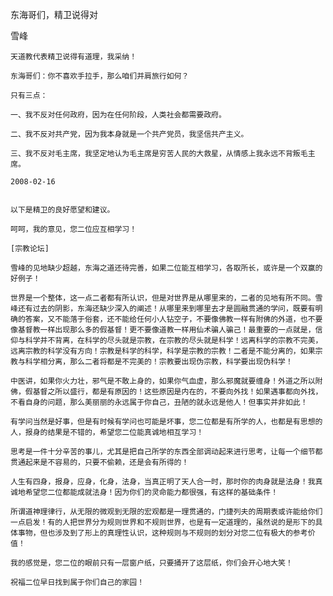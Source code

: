 东海哥们，精卫说得对

雪峰


    天道教代表精卫说得有道理，我采纳！

    东海哥们：你不喜欢手拉手，那么咱们并肩旅行如何？

    只有三点：

    一、我不反对任何政府，因为在任何阶段，人类社会都需要政府。

    二、我不反对共产党，因为我本身就是一个共产党员，我坚信共产主义。

    三、我不反对毛主席，我坚定地认为毛主席是穷苦人民的大救星，从情感上我永远不背叛毛主席。

    2008-02-16


    以下是精卫的良好愿望和建议。

    呵呵，我的意见，您二位应互相学习！

    [宗教论坛]

    雪峰的见地缺少超越，东海之道还待完善，如果二位能互相学习，各取所长，或许是一个双赢的好例子！

    世界是一个整体，这一点二者都有所认识，但是对世界是从哪里来的，二者的见地有所不同。雪峰还有过去的阴影，东海还缺少深入的阐述！从哪里来到哪里去才是圆融贯通的学问，既要有明确的答案，又不能落于俗套，还不能给任何小人钻空子，不要像佛教一样有附佛的外道，也不要像基督教一样出现那么多的假基督！更不要像道教一样用仙术骗人骗己！最重要的一点就是，信仰与科学并不背离，在科学的尽头就是宗教，在宗教的尽头就是科学！远离科学的宗教不完美，远离宗教的科学没有方向！宗教是科学的科学，科学是宗教的宗教！二者是不能分离的，如果宗教与科学相分离，那么二者将都是不完美的！宗教要出现伪宗教，科学要出现伪科学！

    中医讲，如果你火力壮，邪气是不敢上身的，如果你气血虚，那么邪魔就要缠身！外道之所以附佛，假基督之所以盛行，都是有原因的！这些原因是内在的，不要向外找！如果遇事都向外找，不看自身的问题，那么美丽丽的永远属于你自己，丑陋的就永远是他人！但事实并非如此！

    有学问当然是好事，但是有时候有学问也可能是坏事，您二位都是有所学的人，也都是有思想的人，报身的结果是不错的，希望您二位能真诚地相互学习！

    思考是一件十分辛苦的事儿，尤其是把自己所学的东西全部调动起来进行思考，让每一个细节都贯通起来是不容易的，只要不偷赖，还是会有所得的！

    人生有四身，报身，应身，化身，法身，当真正明了天人合一时，那时你的肉身就是法身！我真诚地希望您二位都能成就法身！因为你们的灵命能力都很强，有这样的基础条件！

    所谓道神理律行，从无限的微观到无限的宏观都是一理贯通的，门捷列夫的周期表或许能给你们一点启发！有的人把世界分为规则世界和不规则世界，也是有一定道理的，虽然说的是形下的具体事物，但也涉及到了形上的真理性认识，这种规则与不规则的划分对您二位有极大的参考价值！

    我的感觉是，您二位的眼前只有一层窗户纸，只要捅开了这层纸，你们会开心地大笑！

    祝福二位早日找到属于你们自己的家园！




